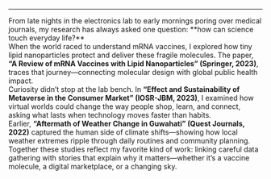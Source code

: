 ---

<div class="card reveal">
From late nights in the electronics lab to early mornings poring over medical journals, my research has always asked one question: **how can science touch everyday life?**
</div>

<div class="card reveal">
When the world raced to understand mRNA vaccines, I explored how tiny lipid nanoparticles protect and deliver these fragile molecules.  
The paper, <strong>“A Review of mRNA Vaccines with Lipid Nanoparticles” (Springer, 2023)</strong>, traces that journey—connecting molecular design with global public health impact.
</div>

<div class="card reveal">
Curiosity didn’t stop at the lab bench.  
In <strong>“Effect and Sustainability of Metaverse in the Consumer Market” (IOSR-JBM, 2023)</strong>, I examined how virtual worlds could change the way people shop, learn, and connect, asking what lasts when technology moves faster than habits.
</div>

<div class="card reveal">
Earlier, <strong>“Aftermath of Weather Change in Guwahati” (Quest Journals, 2022)</strong> captured the human side of climate shifts—showing how local weather extremes ripple through daily routines and community planning.
</div>

<div class="card reveal">
Together these studies reflect my favorite kind of work:  
linking careful data gathering with stories that explain why it matters—whether it’s a vaccine molecule, a digital marketplace, or a changing sky.
</div>
